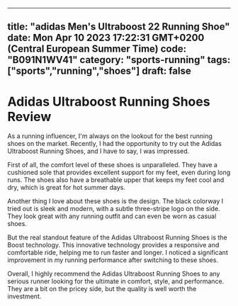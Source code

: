 
---
title: "adidas Men's Ultraboost 22 Running Shoe" 
date: Mon Apr 10 2023 17:22:31 GMT+0200 (Central European Summer Time)
code: "B091N1WV41"
category: "sports-running"
tags: ["sports","running","shoes"] 
draft: false
---
    
# Adidas Ultraboost Running Shoes Review

As a running influencer, I'm always on the lookout for the best running shoes on the market. Recently, I had the opportunity to try out the Adidas Ultraboost Running Shoes, and I have to say, I was impressed.

First of all, the comfort level of these shoes is unparalleled. They have a cushioned sole that provides excellent support for my feet, even during long runs. The shoes also have a breathable upper that keeps my feet cool and dry, which is great for hot summer days.

Another thing I love about these shoes is the design. The black colorway I tried out is sleek and modern, with a subtle three-stripe logo on the side. They look great with any running outfit and can even be worn as casual shoes.

But the real standout feature of the Adidas Ultraboost Running Shoes is the Boost technology. This innovative technology provides a responsive and comfortable ride, helping me to run faster and longer. I noticed a significant improvement in my running performance after switching to these shoes.

Overall, I highly recommend the Adidas Ultraboost Running Shoes to any serious runner looking for the ultimate in comfort, style, and performance. They are a bit on the pricey side, but the quality is well worth the investment.